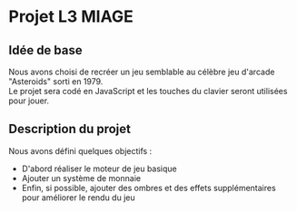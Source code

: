 # Projet L3 MIAGE

## Idée de base

Nous avons choisi de recréer un jeu semblable au célèbre jeu d'arcade "Asteroids" sorti en 1979.  
Le projet sera codé en JavaScript et les touches du clavier seront utilisées pour jouer.

## Description du projet

Nous avons défini quelques objectifs :
* D'abord réaliser le moteur de jeu basique
* Ajouter un système de monnaie
* Enfin, si possible, ajouter des ombres et des effets supplémentaires pour améliorer le rendu du jeu